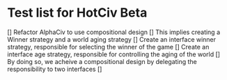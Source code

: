 Test list for HotCiv Beta
===================
[] Refactor AlphaCiv to use compositional design 
    [] This implies creating a Winner strategy and a world aging strategy 
    [] Create an interface winner strategy, responsible for selecting the winner of the game 
    [] Create an interface age strategy, responsible for controlling the aging of the world 
    [] By doing so, we acheive a compositional design by delegating the responsibility to two interfaces
[]   